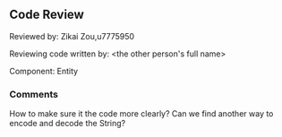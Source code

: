 ## Code Review

Reviewed by: Zikai Zou,u7775950

Reviewing code written by: <the other person's full name> <other uid>

Component: Entity

### Comments 

How to make sure it the code more clearly?
Can we find another way to encode and decode the String?


